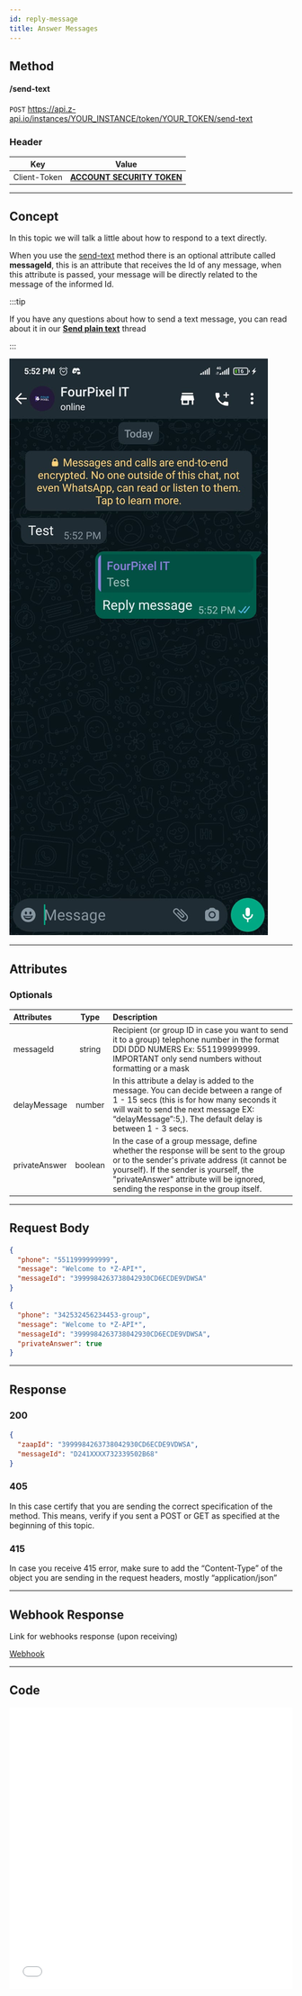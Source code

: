 ```yaml
---
id: reply-message
title: Answer Messages 
---
```


## Method

#### /send-text

`POST` https://api.z-api.io/instances/YOUR_INSTANCE/token/YOUR_TOKEN/send-text

### Header

|      Key       |            Value            |
| :------------: |     :-----------------:     |
|  Client-Token  | **[ACCOUNT SECURITY TOKEN](../security/client-token)** |

---

## Concept 

In this topic we will talk a little about how to respond to a text directly. 


When you use the [send-text](send-message-text) method there is an optional attribute called **messageId**, this is an attribute that receives the Id of any message, when this attribute is passed, your message will be directly related to the message of the informed Id.

:::tip


If you have any questions about how to send a text message, you can read about it in our [**Send plain text**](send-message-text) thread


:::

![image](../../../../../img/Replytext.jpeg)

---

## Attributes

### Optionals 

| Attributes | Type | Description  |
| :-- | :-: | :-- |
| messageId | string | Recipient (or group ID in case you want to send it to a group) telephone number in the format DDI DDD NUMERS Ex: 551199999999. IMPORTANT  only send numbers without formatting or a mask  |
| delayMessage | number | In this attribute a delay is added to the message. You can decide between a range of 1 - 15 secs (this is for how many seconds it will wait to send the next message EX: “delayMessage”:5,). The default delay is between 1 - 3 secs. |
| privateAnswer | boolean | In the case of a group message, define whether the response will be sent to the group or to the sender's private address (it cannot be yourself). If the sender is yourself, the "privateAnswer" attribute will be ignored, sending the response in the group itself. |

---

## Request Body

```json
{
  "phone": "5511999999999",
  "message": "Welcome to *Z-API*",
  "messageId": "3999984263738042930CD6ECDE9VDWSA"
}
```

```json
{
  "phone": "342532456234453-group",
  "message": "Welcome to *Z-API*",
  "messageId": "3999984263738042930CD6ECDE9VDWSA",
  "privateAnswer": true
}
```

---

## Response

### 200

```json
{
  "zaapId": "3999984263738042930CD6ECDE9VDWSA",
  "messageId": "D241XXXX732339502B68"
}
```

### 405

In this case certify that you are sending the correct specification of the method. This means, verify if you sent a POST or GET as specified at the beginning of this topic.

### 415

In case you receive 415 error, make sure to add the “Content-Type” of the object you are sending in the request headers, mostly “application/json”

---

## Webhook Response

Link for webhooks response (upon receiving)

[Webhook](../webhooks/on-message-received#response)

---

## Code

<iframe src="//api.apiembed.com/?source=https://raw.githubusercontent.com/Z-API/z-api-docs/main/json-examples/reply-message.json&targets=all" frameborder="0" scrolling="no" width="100%" height="500px" seamless></iframe>
